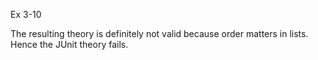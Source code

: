 Ex 3-10

The resulting theory is definitely not valid because order matters in lists. Hence the JUnit theory fails.